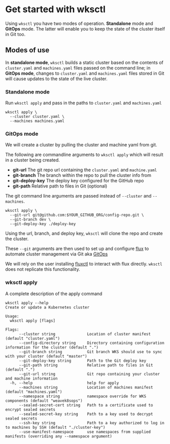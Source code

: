 # Get started with wksctl

Using `wksctl` you have two modes of operation. **Standalone** mode and **GitOps** mode. The latter will enable you to keep the state of the cluster itself in Git too.

## Modes of use

In **standalone mode**, `wksctl` builds a static cluster based on the contents of `cluster.yaml` and `machines.yaml` files passed on the command line; in **GitOps mode**, changes to `cluster.yaml` and `machines.yaml` files stored in Git will cause updates to the state of the live cluster.

### Standalone mode

Run `wksctl apply` and pass in the paths to `cluster.yaml` and `machines.yaml`

```console
wksctl apply \
  --cluster cluster.yaml \
  --machines machines.yaml
```

### GitOps mode

We will create a cluster by pulling the cluster and machine yaml from git.

The following are commandline arguments to `wksctl apply` which will result in a cluster being created.

- **git-url** The git repo url containing the `cluster.yaml` and `machine.yaml`
- **git-branch**  The branch within the repo to pull the cluster info from
- **git-deploy-key** The deploy key configured for the GitHub repo
- **git-path** Relative path to files in Git (optional)

The git command line arguments are passed instead of `--cluster` and `--machines`.

```console
wksctl apply \
  --git-url git@github.com:$YOUR_GITHUB_ORG/config-repo.git \
  --git-branch dev \
  --git-deploy-key ./deploy-key
```

Using the url, branch, and deploy key, `wksctl` will clone the repo and create the cluster.

These `--git` arguments are then used to set up and configure [flux](https://www.weave.works/oss/flux/) to automate cluster management via Git aka [GitOps](https://www.weave.works/technologies/gitops/)

We will rely on the user installing [fluxctl](https://docs.fluxcd.io/en/latest/references/fluxctl.html#installing-fluxctl) to interact with flux directly.  `wksctl` does not replicate this functionality.

### wksctl apply 
A complete description of the apply command

```console
wksctl apply --help
Create or update a Kubernetes cluster

Usage:
  wksctl apply [flags]

Flags:
      --cluster string              Location of cluster manifest (default "cluster.yaml")
      --config-directory string     Directory containing configuration information for the cluster (default ".")
      --git-branch string           Git branch WKS should use to sync with your cluster (default "master")
      --git-deploy-key string       Path to the Git deploy key
      --git-path string             Relative path to files in Git (default ".")
      --git-url string              Git repo containing your cluster and machine information
  -h, --help                        help for apply
      --machines string             Location of machines manifest (default "machines.yaml")
      --namespace string            namespace override for WKS components (default "weavek8sops")
      --sealed-secret-cert string   Path to a certificate used to encrypt sealed secrets
      --sealed-secret-key string    Path to a key used to decrypt sealed secrets
      --ssh-key string              Path to a key authorized to log in to machines by SSH (default "./cluster-key")
      --use-manifest-namespace      use namespaces from supplied manifests (overriding any --namespace argument)
```
